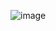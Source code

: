 ![image](https://github.com/luciano44/express-session-test-app/assets/42896706/f3181504-5645-4768-aae2-2f26dbcc84dc)
